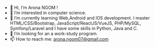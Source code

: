 - 👋 Hi, I’m Arona NGOM !
- 👀 I’m interested in computer science.
- 🌱 I’m currently learning Web,Android and IOS development. I master HTML/CSS/Bootstrap, JavaScript/ReactJS/VueJS, PHP/MySQL, Symfony/Laravel and I have some skills in Python, Java and C.
- 💞️ I’m looking for an a work-study program.
- 📫 How to reach me: arona.ngom07@gmail.com

<!---
aronaNg/aronaNg is a ✨ special ✨ repository because its `README.md` (this file) appears on your GitHub profile.
You can click the Preview link to take a look at your changes.
--->
